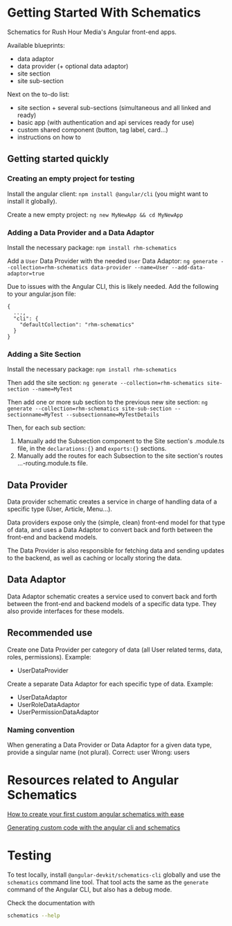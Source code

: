 # Getting Started With Schematics

Schematics for Rush Hour Media's Angular front-end apps.

Available blueprints:
- data adaptor
- data provider (+ optional data adaptor)
- site section
- site sub-section

Next on the to-do list:
- site section + several sub-sections (simultaneous and all linked and ready)
- basic app (with authentication and api services ready for use)
- custom shared component (button, tag label, card...)
- instructions on how to 

## Getting started quickly

### Creating an empty project for testing

Install the angular client: `npm install @angular/cli` (you might want to install it globally).

Create a new empty project: `ng new MyNewApp && cd MyNewApp`

### Adding a Data Provider and a Data Adaptor

Install the necessary package: `npm install rhm-schematics`

Add a `User` Data Provider with the needed `User` Data Adaptor: `ng generate --collection=rhm-schematics data-provider --name=User --add-data-adaptor=true`

Due to issues with the Angular CLI, this is likely needed.
Add the following to your angular.json file:
```
{
  ...,
  "cli": {
    "defaultCollection": "rhm-schematics"
  }
}
```

### Adding a Site Section

Install the necessary package: 
`npm install rhm-schematics`

Then add the site section:
`ng generate --collection=rhm-schematics site-section --name=MyTest` 

Then add one or more sub section to the previous new site section:
`ng generate --collection=rhm-schematics site-sub-section --sectionname=MyTest --subsectionname=MyTestDetails`

Then, for each sub section:

1. Manually add the Subsection component to the Site section's .module.ts file, in the `declarations:{}` and `exports:{}` sections.
2. Manually add the routes for each Subsection to the site section's routes ...-routing.module.ts file.


## Data Provider

Data provider schematic creates a service in charge of handling data of a specific type (User, Article, Menu...).

Data providers expose only the (simple, clean) front-end model for that type of data,
and uses a Data Adaptor to convert back and forth between the front-end and backend models.

The Data Provider is also responsible for fetching data and sending updates to the backend, as well as caching or locally storing the data.


## Data Adaptor

Data Adaptor schematic creates a service used to convert back and forth between the front-end and backend models of a specific data type.
They also provide interfaces for these models.


## Recommended use

Create one Data Provider per category of data (all User related terms, data, roles, permissions).
Example:
- UserDataProvider

Create a separate Data Adaptor for each specific type of data.
Example:
- UserDataAdaptor
- UserRoleDataAdaptor
- UserPermissionDataAdaptor


### Naming convention

When generating a Data Provider or Data Adaptor for a given data type, provide a singular name (not plural).
Correct: user
Wrong: users


# Resources related to Angular Schematics

[How to create your first custom angular schematics with ease](https://medium.com/@tomastrajan/%EF%B8%8F-how-to-create-your-first-custom-angular-schematics-with-ease-%EF%B8%8F-bca859f3055d)

[Generating custom code with the angular cli and schematics](https://www.softwarearchitect.io/post/2017/10/29/generating-custom-code-with-the-angular-cli-and-schematics.aspx)


# Testing

To test locally, install `@angular-devkit/schematics-cli` globally and use the `schematics` command line tool. That tool acts the same as the `generate` command of the Angular CLI, but also has a debug mode.

Check the documentation with
```bash
schematics --help
```

